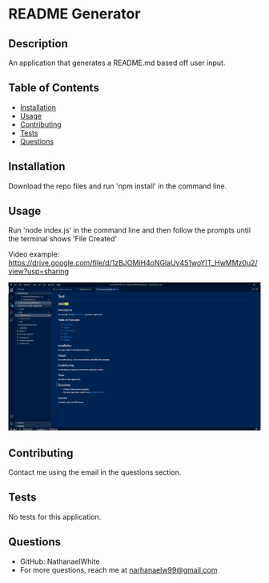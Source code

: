   # README Generator

  ## Description

  An application that generates a README.md based off user input.

  ## Table of Contents

  * [Installation](#installation)
  * [Usage](#installation)
  * [Contributing](#contributing)
  * [Tests](#tests)
  * [Questions](#questions)

  
  ## Installation

  Download the repo files and run 'npm install' in the command line.


  ## Usage

  Run 'node index.js' in the command line and then follow the prompts until the terminal shows 'File Created'
  
  Video example: https://drive.google.com/file/d/1zBJOMiH4oNGlaUv451woYIT_HwMMz0u2/view?usp=sharing
  
  ![image](./assets/images/READMEscreenshot.png)


  ## Contributing
  Contact me using the email in the questions section.


  ## Tests  
  No tests for this application.


  ## Questions 
  * GitHub: NathanaelWhite
  * For more questions, reach me at narhanaelw99@gmail.com
